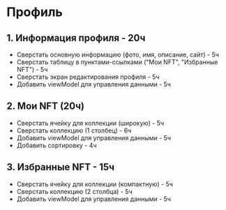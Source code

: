 # Профиль

## 1. Информация профиля - 20ч
- Сверстать основную информацию (фото, имя, описание, сайт) - 5ч
- Сверстать таблицу в пунктами-ссылками ("Мои NFT", "Избранные NFT") - 5ч
- Сверстать экран редактирования профиля - 5ч
- Добавить viewModel для управления данными - 5ч

## 2. Мои NFT (20ч)
- Сверстать ячейку для коллекции (широкую) - 5ч
- Сверстать коллекцию (1 столбец) - 6ч
- Добавить viewModel для управления данными - 5ч
- Добавить сортировку - 4ч

## 3. Избранные NFT - 15ч
- Сверстать ячейку для коллекции (компактную) - 5ч
- Сверстать коллекцию (2 столбца) - 5ч
- Добавить viewModel для управления данными - 5ч
